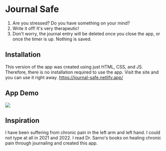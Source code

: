 # Journal Safe

1. Are you stressed? Do you have something on your mind?
2. Write it off! It's very therapeutic!
3. Don't worry, the journal entry will be deleted once you close the app, or once the timer is up. Nothing is saved.

## Installation

This version of the app was created using just HTML, CSS, and JS. Therefore, there is no installation required to use the app. Visit the site and you can use it right away. https://journal-safe.netlify.app/

## App Demo

![](https://github.com/wheels63/journalingApp/blob/main/Journal%20Safe%20Demo.gif)

## Inspiration

I have been suffering from chronic pain in the left arm and left hand. I could not type at all in 2021 and 2022. I read Dr. Sarno's books on healing chronic pain through journaling and created this app.
